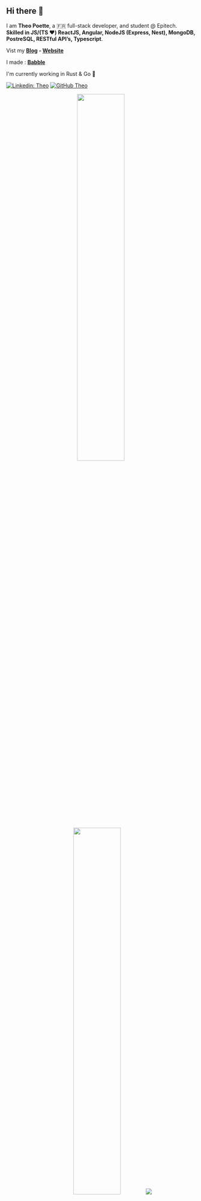 ## Hi there 👋

I am **Theo Poette**,  a 🇫🇷   full-stack developer, and student @ Epitech. **Skilled in JS/(TS ❤️) ReactJS, Angular, NodeJS (Express, Nest), MongoDB, PostreSQL, RESTful API’s, Typescript**.

Vist my **[Blog](https://blog.theopoette.me) - [Website](https://theopoette.me)**

I made : **[Babble](https://babble.fr)**

I'm currently working in Rust & Go 🦀

[![Linkedin: Theo](https://img.shields.io/badge/-Theo-blue?style=flat-square&logo=Linkedin&logoColor=white&link=https://www.linkedin.com/in/theo-poette/)](https://www.linkedin.com/in/theo-poette/)
[![GitHub Theo](https://img.shields.io/github/followers/sisypheus?label=follow&style=social)](https://github.com/sisypheus)


<p align="center">
  <img height="50%" width="auto" src ="https://github-readme-stats.vercel.app/api?username=sisypheus&show_icons=true&count_private=true&theme=darcula&hide_border=true&hide=issues,contribs&bg_color=00000000">
  <img height="50%" width="auto" src ="https://github-readme-stats.vercel.app/api/top-langs/?username=sisypheus&layout=compact&hide_border=true&theme=darcula&bg_color=00000000&langs_count=6&hide=jupyter%20notebook,tex,css,php">
  <img src ="https://github-readme-streak-stats.herokuapp.com?user=sisypheus&theme=darcula&hide_border=true&background=FFFFFF00">
  <br>
  <br>
</p>


  <img align="left" src ="https://github-readme-stats.vercel.app/api/pin/?username=sisypheus&repo=babble-website">
  <img align="right" src ="https://github-readme-stats.vercel.app/api/pin/?username=sisypheus&repo=artnet">
  
  <br/>
  
  <img align="left" src ="https://github-readme-stats.vercel.app/api/pin/?username=sisypheus&repo=babble-website">
  <img align="right" src ="https://github-readme-stats.vercel.app/api/pin/?username=sisypheus&repo=artnet">
  
